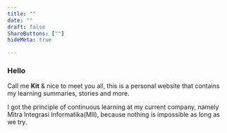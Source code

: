 ```yaml
---
title: ""
date: ""
draft: false
ShareButtons: [""]
hideMeta: true

---
```




### Hello

Call me **Kit** & nice to meet you all, this is a personal website that contains my learning summaries, stories and more.

I got the principle of continuous learning at my current company, namely Mitra Integrasi Informatika(MII), because nothing is impossible as long as we try.
